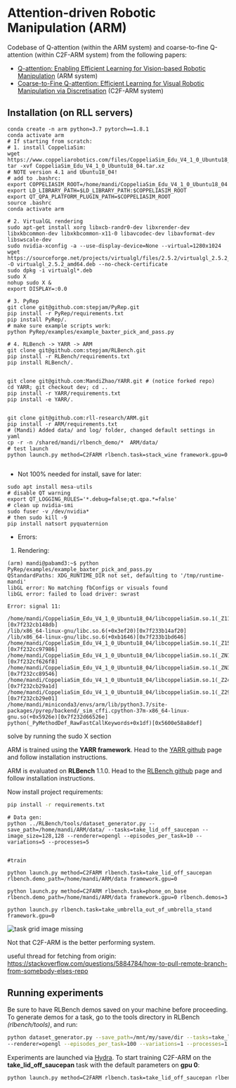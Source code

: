 # Attention-driven Robotic Manipulation (ARM)

Codebase of Q-attention (within the ARM system) and coarse-to-fine Q-attention (within C2F-ARM system) from the following papers:

- [Q-attention: Enabling Efficient Learning for Vision-based Robotic Manipulation](https://arxiv.org/abs/2105.14829) (ARM system)
- [Coarse-to-Fine Q-attention: Efficient Learning for Visual Robotic Manipulation via Discretisation](https://arxiv.org/abs/2106.12534) (C2F-ARM system)



## Installation (on RLL servers)
```
conda create -n arm python=3.7 pytorch==1.8.1
conda activate arm 
# If starting from scratch: 
# 1. install CoppeliaSim: 
wget https://www.coppeliarobotics.com/files/CoppeliaSim_Edu_V4_1_0_Ubuntu18_04.tar.xz 
tar -xvf CoppeliaSim_Edu_V4_1_0_Ubuntu18_04.tar.xz 
# NOTE version 4.1 and Ubuntu18_04!
# add to .bashrc:
export COPPELIASIM_ROOT=/home/mandi/CoppeliaSim_Edu_V4_1_0_Ubuntu18_04
export LD_LIBRARY_PATH=$LD_LIBRARY_PATH:$COPPELIASIM_ROOT
export QT_QPA_PLATFORM_PLUGIN_PATH=$COPPELIASIM_ROOT
source .bashrc
conda activate arm

# 2. VirtualGL rendering 
sudo apt-get install xorg libxcb-randr0-dev libxrender-dev libxkbcommon-dev libxkbcommon-x11-0 libavcodec-dev libavformat-dev libswscale-dev
sudo nvidia-xconfig -a --use-display-device=None --virtual=1280x1024
wget https://sourceforge.net/projects/virtualgl/files/2.5.2/virtualgl_2.5.2_amd64.deb/download -O virtualgl_2.5.2_amd64.deb --no-check-certificate 
sudo dpkg -i virtualgl*.deb
sudo X
nohup sudo X &
export DISPLAY=:0.0

# 3. PyRep 
git clone git@github.com:stepjam/PyRep.git
pip install -r PyRep/requirements.txt
pip install PyRep/.
# make sure example scripts work:
python PyRep/examples/example_baxter_pick_and_pass.py

# 4. RLBench -> YARR -> ARM 
git clone git@github.com:stepjam/RLBench.git
pip install -r RLBench/requirements.txt
pip install RLBench/.


git clone git@github.com:MandiZhao/YARR.git # (notice forked repo)
cd YARR; git checkout dev; cd ..
pip install -r YARR/requirements.txt
pip install -e YARR/.


git clone git@github.com:rll-research/ARM.git
pip install -r ARM/requirements.txt
# (Mandi) Added data/ and log/ folder, changed default settings in yaml
cp -r -n /shared/mandi/rlbench_demo/*  ARM/data/
# test launch
python launch.py method=C2FARM rlbench.task=stack_wine framework.gpu=0


```
- Not 100% needed for install, save for later:
```
sudo apt install mesa-utils
# disable QT warning
export QT_LOGGING_RULES='*.debug=false;qt.qpa.*=false'
# clean up nvidia-smi
sudo fuser -v /dev/nvidia*
# then sudo kill -9 
pip install natsort pyquaternion 
```

- Errors:
1. Rendering:
```
(arm) mandi@pabamd3:~$ python PyRep/examples/example_baxter_pick_and_pass.py 
QStandardPaths: XDG_RUNTIME_DIR not set, defaulting to '/tmp/runtime-mandi'
libGL error: No matching fbConfigs or visuals found
libGL error: failed to load driver: swrast

Error: signal 11:

/home/mandi/CoppeliaSim_Edu_V4_1_0_Ubuntu18_04/libcoppeliaSim.so.1(_Z11_segHandleri+0x2b)[0x7f232cb148db]
/lib/x86_64-linux-gnu/libc.so.6(+0x3ef20)[0x7f233b14af20]
/lib/x86_64-linux-gnu/libc.so.6(+0xb1646)[0x7f233b1bd646]
/home/mandi/CoppeliaSim_Edu_V4_1_0_Ubuntu18_04/libcoppeliaSim.so.1(_Z15initGl_ifNeededv+0x116)[0x7f232cc97986]
/home/mandi/CoppeliaSim_Edu_V4_1_0_Ubuntu18_04/libcoppeliaSim.so.1(_ZN11CMainWindowC2Ev+0x648)[0x7f232cf626f8]
/home/mandi/CoppeliaSim_Edu_V4_1_0_Ubuntu18_04/libcoppeliaSim.so.1(_ZN3App16createMainWindowEv+0x46)[0x7f232cc89546]
/home/mandi/CoppeliaSim_Edu_V4_1_0_Ubuntu18_04/libcoppeliaSim.so.1(_Z24simRunSimulator_internalPKciPFvvES2_S2_iS0_b+0x32d)[0x7f232cb29a1d]
/home/mandi/CoppeliaSim_Edu_V4_1_0_Ubuntu18_04/libcoppeliaSim.so.1(_Z29simExtLaunchUIThread_internalPKciS0_S0_+0x91)[0x7f232cb29e01]
/home/mandi/miniconda3/envs/arm/lib/python3.7/site-packages/pyrep/backend/_sim_cffi.cpython-37m-x86_64-linux-gnu.so(+0x5926e)[0x7f232d66526e]
python(_PyMethodDef_RawFastCallKeywords+0x1df)[0x5600e58a8def]

```
solve by running the sudo X section

ARM is trained using the **YARR framework**. Head to the [YARR github](https://github.com/stepjam/YARR) page and follow 
installation instructions.

ARM is evaluated on **RLBench** 1.1.0. Head to the [RLBench github](https://github.com/stepjam/RLBench) page and follow 
installation instructions. 

Now install project requirements:
```bash
pip install -r requirements.txt
```

```
# Data gen:
python ../RLBench/tools/dataset_generator.py --save_path=/home/mandi/ARM/data/ --tasks=take_lid_off_saucepan --image_size=128,128 --renderer=opengl --episodes_per_task=10 --variations=5 --processes=5


#train

python launch.py method=C2FARM rlbench.task=take_lid_off_saucepan rlbench.demo_path=/home/mandi/ARM/data framework.gpu=0

python launch.py method=C2FARM rlbench.task=phone_on_base rlbench.demo_path=/home/mandi/ARM/data framework.gpu=0 rlbench.demos=3

python launch.py rlbench.task=take_umbrella_out_of_umbrella_stand framework.gpu=0

```
![task grid image missing](readme_files/arm_c2farm.png)

Not that C2F-ARM is the better performing system.

useful thread for fetching from origin:
https://stackoverflow.com/questions/5884784/how-to-pull-remote-branch-from-somebody-elses-repo 

## Running experiments

Be sure to have RLBench demos saved on your machine before proceeding. To generate demos for a task, go to the 
tools directory in RLBench _(rlbench/tools)_, and run:
```bash
python dataset_generator.py --save_path=/mnt/my/save/dir --tasks=take_lid_off_saucepan --image_size=128,128 \
--renderer=opengl --episodes_per_task=100 --variations=1 --processes=1
```


Experiments are launched via [Hydra](https://hydra.cc/). To start training C2F-ARM on the 
**take_lid_off_saucepan** task with the default parameters on **gpu 0**:
```bash
python launch.py method=C2FARM rlbench.task=take_lid_off_saucepan rlbench.demo_path=/mnt/my/save/dir framework.gpu=0
```
